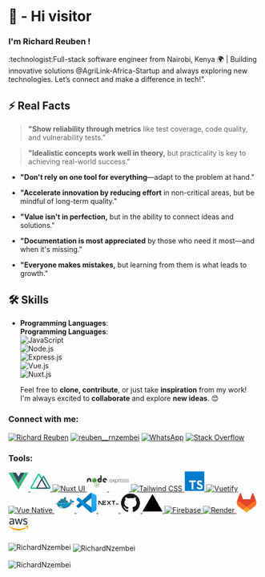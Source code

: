 <h1>👋 - Hi visitor</h1>
<h3>I'm Richard Reuben !</h3>

<p>:technologist:Full-stack software engineer from Nairobi, Kenya 🌍 | Building innovative solutions @AgriLink-Africa-Startup and always exploring new technologies. Let’s connect and make a difference in tech!".</p>


## ⚡ Real Facts
> **"Show reliability through metrics** like test coverage, code quality, and vulnerability tests."

> **"Idealistic concepts work well in theory,** but practicality is key to achieving real-world success."

- **"Don't rely on one tool for everything**—adapt to the problem at hand."

- **"Accelerate innovation by reducing effort** in non-critical areas, but be mindful of long-term quality."

- **"Value isn't in perfection,** but in the ability to connect ideas and solutions."

- **"Documentation is most appreciated** by those who need it most—and when it's missing."

- **"Everyone makes mistakes,** but learning from them is what leads to growth."


## 🛠 Skills

- **Programming Languages**:  
 **Programming Languages**:  
![JavaScript](https://img.shields.io/badge/-JavaScript-EDD94B?logo=javascript&logoColor=white)  
![Node.js](https://img.shields.io/badge/-Node.js-43853D?logo=node.js&logoColor=white)  
![Express.js](https://img.shields.io/badge/-Express.js-404D59?logo=express&logoColor=white)  
![Vue.js](https://img.shields.io/badge/-Vue.js-42b883?logo=vue.js&logoColor=white)  
![Nuxt.js](https://img.shields.io/badge/-Nuxt.js-00C58E?logo=nuxtdotjs&logoColor=white)  


  Feel free to **clone, contribute**, or just take **inspiration** from my work!  
I'm always excited to **collaborate** and explore **new ideas**. 😊


  
<h3 align="left">Connect with me:</h3>
<p align="left">
<a href="https://linkedin.com/in/Richard Reuben" target="blank"><img align="center" src="https://raw.githubusercontent.com/rahuldkjain/github-profile-readme-generator/master/src/images/icons/Social/linked-in-alt.svg" alt="Richard Reuben" height="30" width="40" /></a>
<a href="https://www.instagram.com/reuben__rnzembei" target="blank"><img align="center" src="https://raw.githubusercontent.com/rahuldkjain/github-profile-readme-generator/master/src/images/icons/Social/instagram.svg" alt="reuben__rnzembei" height="30" width="40" /></a>
<a href="https://wa.me/254740934445" target="_blank"><img align="center" src="https://raw.githubusercontent.com/rahuldkjain/github-profile-readme-generator/master/src/images/icons/Social/whatsapp.svg" alt="WhatsApp" height="30" width="40" /></a>
<a href="https://stackoverflow.com/users/23212627/saint" target="_blank">
  <img align="center" src="https://stackoverflow.com/favicon.ico" alt="Stack Overflow" height="30" width="40" />
</a>
</p>
<h3 align="left">Tools:</h3>
<p align="left">
  <a href="https://v3.vuejs.org/" target="_blank" rel="noreferrer">
    <img src="https://raw.githubusercontent.com/devicons/devicon/master/icons/vuejs/vuejs-original.svg" alt="Vue.js" width="40" height="40"/>
  </a>
  <a href="https://nuxtjs.org/" target="_blank" rel="noreferrer">
    <img src="https://raw.githubusercontent.com/devicons/devicon/master/icons/nuxtjs/nuxtjs-original.svg" alt="Nuxt.js" width="40" height="40"/>
  </a>
  <a href="https://ui.nuxtjs.org/" target="_blank" rel="noreferrer">
    <img src="https://avatars.githubusercontent.com/u/90257133?s=200&v=4" alt="Nuxt UI" width="40" height="40"/>
  </a>
  <a href="https://nodejs.org/" target="_blank" rel="noreferrer">
    <img src="https://raw.githubusercontent.com/devicons/devicon/master/icons/nodejs/nodejs-original-wordmark.svg" alt="Node.js" width="40" height="40"/>
  </a>
  <a href="https://expressjs.com/" target="_blank" rel="noreferrer">
    <img src="https://raw.githubusercontent.com/devicons/devicon/master/icons/express/express-original-wordmark.svg" alt="Express.js" width="40" height="40"/>
  </a>
  <a href="https://tailwindcss.com/" target="_blank" rel="noreferrer">
    <img src="https://upload.wikimedia.org/wikipedia/commons/d/d5/Tailwind_CSS_Logo.svg" alt="Tailwind CSS" width="40" height="40"/>
  </a>
  <a href="https://www.typescriptlang.org/" target="_blank" rel="noreferrer">
    <img src="https://raw.githubusercontent.com/devicons/devicon/master/icons/typescript/typescript-original.svg" alt="TypeScript" width="40" height="40"/>
  </a>
  <a href="https://vuetifyjs.com/" target="_blank" rel="noreferrer">
    <img src="https://cdn.vuetifyjs.com/images/logos/vuetify-logo-light.svg" alt="Vuetify" width="40" height="40"/>
  </a>
  <a href="https://vue-native.io/" target="_blank" rel="noreferrer">
    <img src="https://raw.githubusercontent.com/GeekyAnts/vue-native-core/master/docs/assets/logo.png" alt="Vue Native" width="40" height="40"/>
  </a>
  <a href="https://www.docker.com/" target="_blank" rel="noreferrer">
    <img src="https://raw.githubusercontent.com/devicons/devicon/master/icons/docker/docker-original.svg" alt="Docker" width="40" height="40"/>
  </a>
  <a href="https://code.visualstudio.com/" target="_blank" rel="noreferrer">
    <img src="https://raw.githubusercontent.com/devicons/devicon/master/icons/vscode/vscode-original.svg" alt="VS Code" width="40" height="40"/>
  </a>
  <a href="https://nextjs.org/" target="_blank" rel="noreferrer">
    <img src="https://raw.githubusercontent.com/devicons/devicon/master/icons/nextjs/nextjs-original-wordmark.svg" alt="Next.js" width="40" height="40"/>
  </a>
  <a href="https://github.com/" target="_blank" rel="noreferrer">
    <img src="https://raw.githubusercontent.com/devicons/devicon/master/icons/github/github-original.svg" alt="GitHub" width="40" height="40"/>
  </a>
  <a href="https://vercel.com/" target="_blank" rel="noreferrer">
    <img src="https://raw.githubusercontent.com/devicons/devicon/master/icons/vercel/vercel-original.svg" alt="Vercel" width="40" height="40"/>
  </a>
  <a href="https://firebase.google.com/" target="_blank" rel="noreferrer">
    <img src="https://www.gstatic.com/devrel-devsite/prod/v48a27e1666d6b49f3cd07e087c5b4b66e4d9adf2dc633e29a6b3614b56289c05/firebase/images/touchicon-180.png" alt="Firebase" width="40" height="40"/>
  </a>
  <a href="https://render.com/" target="_blank" rel="noreferrer">
    <img src="https://raw.githubusercontent.com/render-examples/static-html/main/.render/logo.png" alt="Render" width="40" height="40"/>
  </a>
  <a href="https://gitlab.com/" target="_blank" rel="noreferrer">
    <img src="https://raw.githubusercontent.com/devicons/devicon/master/icons/gitlab/gitlab-original.svg" alt="GitLab" width="40" height="40"/>
  </a>
  <a href="https://aws.amazon.com/" target="_blank" rel="noreferrer">
    <img src="https://raw.githubusercontent.com/devicons/devicon/master/icons/amazonwebservices/amazonwebservices-original-wordmark.svg" alt="AWS" width="40" height="40"/>
  </a>
</p>


<p><img align="left" src="https://github-readme-stats.vercel.app/api/top-langs?username=RichardNzembei&show_icons=true&locale=en&layout=compact" alt="RichardNzembei" /></p>

<p>&nbsp;<img align="center" src="https://github-readme-stats.vercel.app/api?username=RichardNzembei&show_icons=true&locale=en" alt="RichardNzembei" /></p>

<p><img align="center" src="https://github-readme-streak-stats.herokuapp.com/?user=RichardNzembei&" alt="RichardNzembei" /></p>


